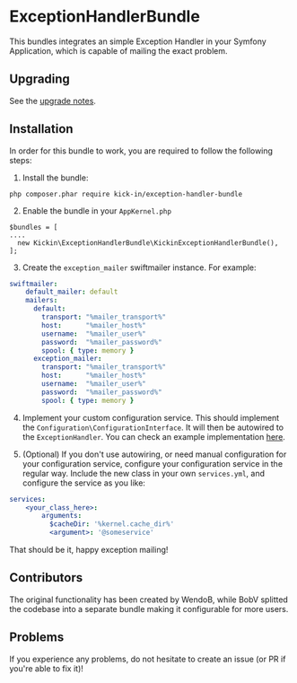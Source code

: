 # ExceptionHandlerBundle
This bundles integrates an simple Exception Handler in your Symfony Application, which is capable of mailing the exact problem.

## Upgrading

See the [upgrade notes](UPGRADE.md).

## Installation

In order for this bundle to work, you are required to follow the following steps:

1. Install the bundle:
```
php composer.phar require kick-in/exception-handler-bundle
```

2. Enable the bundle in your `AppKernel.php`
```
$bundles = [
....
  new Kickin\ExceptionHandlerBundle\KickinExceptionHandlerBundle(),
];
```

3. Create the `exception_mailer` swiftmailer instance. For example:
```yml
swiftmailer:
    default_mailer: default
    mailers:
      default:
        transport: "%mailer_transport%"
        host:      "%mailer_host%"
        username:  "%mailer_user%"
        password:  "%mailer_password%"
        spool: { type: memory }
      exception_mailer:
        transport: "%mailer_transport%"
        host:      "%mailer_host%"
        username:  "%mailer_user%"
        password:  "%mailer_password%"
        spool: { type: memory }
```

4. Implement your custom configuration service. This should implement the `Configuration\ConfigurationInterface`. It will
 then be autowired to the `ExceptionHandler`. You can check an example implementation [here](Resources/doc/configuration-example.md).

6. (Optional) If you don't use autowiring, or need manual configuration for your configuration service, configure your
configuration service in the regular way. Include the new class in your own `services.yml`, and configure the service as you like:
```yml
services:
    <your_class_here>:
        arguments:
          $cacheDir: '%kernel.cache_dir%'
          <argument>: '@someservice'
```

That should be it, happy exception mailing!

## Contributors

The original functionality has been created by WendoB, while BobV splitted the codebase into a separate bundle making
it configurable for more users.


## Problems

If you experience any problems, do not hesitate to create an issue (or PR if you're able to fix it)!
